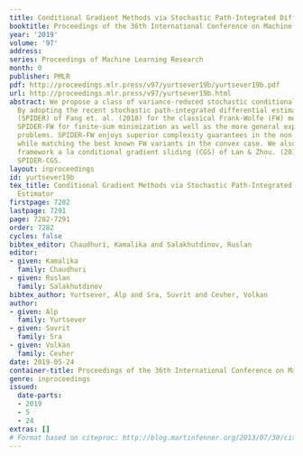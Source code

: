 ```yaml
---
title: Conditional Gradient Methods via Stochastic Path-Integrated Differential Estimator
booktitle: Proceedings of the 36th International Conference on Machine Learning
year: '2019'
volume: '97'
address: 
series: Proceedings of Machine Learning Research
month: 0
publisher: PMLR
pdf: http://proceedings.mlr.press/v97/yurtsever19b/yurtsever19b.pdf
url: http://proceedings.mlr.press/v97/yurtsever19b.html
abstract: We propose a class of variance-reduced stochastic conditional gradient methods.
  By adopting the recent stochastic path-integrated differential estimator technique
  (SPIDER) of Fang et. al. (2018) for the classical Frank-Wolfe (FW) method, we introduce
  SPIDER-FW for finite-sum minimization as well as the more general expectation minimization
  problems. SPIDER-FW enjoys superior complexity guarantees in the non-convex setting,
  while matching the best known FW variants in the convex case. We also extend our
  framework a la conditional gradient sliding (CGS) of Lan & Zhou. (2016), and propose
  SPIDER-CGS.
layout: inproceedings
id: yurtsever19b
tex_title: Conditional Gradient Methods via Stochastic Path-Integrated Differential
  Estimator
firstpage: 7282
lastpage: 7291
page: 7282-7291
order: 7282
cycles: false
bibtex_editor: Chaudhuri, Kamalika and Salakhutdinov, Ruslan
editor:
- given: Kamalika
  family: Chaudhuri
- given: Ruslan
  family: Salakhutdinov
bibtex_author: Yurtsever, Alp and Sra, Suvrit and Cevher, Volkan
author:
- given: Alp
  family: Yurtsever
- given: Suvrit
  family: Sra
- given: Volkan
  family: Cevher
date: 2019-05-24
container-title: Proceedings of the 36th International Conference on Machine Learning
genre: inproceedings
issued:
  date-parts:
  - 2019
  - 5
  - 24
extras: []
# Format based on citeproc: http://blog.martinfenner.org/2013/07/30/citeproc-yaml-for-bibliographies/
---
```

